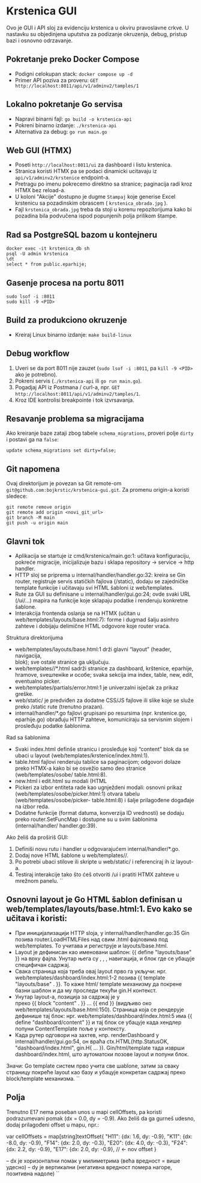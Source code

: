 # Krstenica GUI

Ovo je GUI i API sloj za evidenciju krstenica u okviru pravoslavne crkve.
U nastavku su objedinjena uputstva za podizanje okruzenja, debug, pristup bazi i osnovno odrzavanje.

## Pokretanje preko Docker Compose
- Podigni celokupan stack: `docker compose up -d`
- Primer API poziva za proveru: `GET http://localhost:8011/api/v1/adminv2/tamples/1`

## Lokalno pokretanje Go servisa
- Napravi binarni fajl: `go build -o krstenica-api`
- Pokreni binarno izdanje: `./krstenica-api`
- Alternativa za debug: `go run main.go`

## Web GUI (HTMX)
- Poseti `http://localhost:8011/ui` za dashboard i listu krstenica.
- Stranica koristi HTMX pa se podaci dinamicki ucitavaju iz `api/v1/adminv2/krstenice` endpoint-a.
- Pretragu po imenu pokrecemo direktno sa stranice; paginacija radi kroz HTMX bez reload-a.
- U koloni "Akcije" dostupno je dugme `Stampaj` koje generise Excel krstenicu sa pozadinskim obrascem ( `krstenica_obrada.jpg` ).
- Fajl `krstenica_obrada.jpg` treba da stoji u korenu repozitorijuma kako bi pozadina bila podvučena ispod popunjenih polja prilikom štampe.

## Rad sa PostgreSQL bazom u kontejneru
```
docker exec -it krstenica_db sh
psql -U admin krstenica
\dt
select * from public.eparhije;
```

## Gasenje procesa na portu 8011
```
sudo lsof -i :8011
sudo kill -9 <PID>
```

## Build za produkciono okruzenje
- Kreiraj Linux binarno izdanje: `make build-linux`

## Debug workflow
1. Uveri se da port 8011 nije zauzet (`sudo lsof -i :8011`, pa `kill -9 <PID>` ako je potrebno).
2. Pokreni servis (`./krstenica-api` ili `go run main.go`).
3. Pogadjaj API iz Postmana / curl-a, npr. `GET http://localhost:8011/api/v1/adminv2/tamples/1`.
4. Kroz IDE kontrolisi breakpointe i tok izvrsavanja.

## Resavanje problema sa migracijama
Ako kreiranje baze zataji zbog tabele `schema_migrations`, proveri polje `dirty` i postavi ga na `false`:
```
update schema_migrations set dirty=false;
```

## Git napomena
Ovaj direktorijum je povezan sa Git remote-om `git@github.com:bojkrstic/krstenica-gui.git`.
Za promenu origin-a koristi sledece:
```
git remote remove origin
git remote add origin <novi_git_url>
git branch -M main
git push -u origin main
```

## Glavni tok

  - Aplikacija se startuje iz cmd/krstenica/main.go:1: učitava konfiguraciju, pokreće migracije, inicijalizuje bazu i sklapa repository → service → http
  handler.
  - HTTP sloj se priprema u internal/handler/handler.go:32: kreira se Gin router, registruje servis statičkih fajlova (/static), dodaju se zajedničke
  template funkcije i učitavaju svi HTML šabloni iz web/templates.
  - Rute za GUI su definisane u internal/handler/gui.go:24; ovde svaki URL (/ui/…) mapira na funkcije koje sklapaju podatke i renderuju konkretne šablone.
  - Interakcija frontenda oslanja se na HTMX (učitan u web/templates/layouts/base.html:7): forme i dugmad šalju asinhro zahteve i dobijaju delimične HTML
  odgovore koje router vraća.

  Struktura direktorijuma

  - web/templates/layouts/base.html:1 drži glavni “layout” (header, navigacija, <main> blok); sve ostale stranice ga uključuju.
  - web/templates/<entitet>/*.html sadrži stranice za dashboard, krštenice, eparhije, hramove, svештенike и особе; svaka sekcija ima index, table, new,
  edit, eventualno picker.
  - web/templates/partials/error.html:1 je univerzalni isječak za prikaz greške.
  - web/static/ je predviđen za dodatne CSS/JS fajlove ili slike koje se služe preko /static rute (trenutno prazan).
  - internal/handler/*.go fajlovi grupisani po resursima (npr. krstenice.go, eparhije.go) obrađuju HTTP zahteve, komuniciraju sa servisnim slojem i
  prosleđuju podatke šablonima.

  Rad sa šablonima

  - Svaki index.html definše stranicu i prosleđuje koji “content” blok da se ubaci u layout (web/templates/krstenice/index.html:1).
  - table.html fajlovi renderuju tablice sa paginacijom; odgovori dolaze preko HTMX-a kako bi se osvežio samo deo stranice (web/templates/osobe/
  table.html:8).
  - new.html i edit.html su modali (HTML <dialog>) koji hvataju submit preko HTMX-a i posle uspeha šalju događaj za osvežavanje odgovarajuće tabele (web/
  templates/hramovi/new.html:1, web/templates/hramovi/edit.html:1).
  - Pickeri za izbor entiteta rade kao ugnježdeni modali: osnovni prikaz (web/templates/osobe/picker.html:1) otvara tabelu (web/templates/osobe/picker-
  table.html:8) i šalje prilagođene događaje na izbor reda.
  - Dodatne funkcije (format datuma, konverzija ID vrednosti) se dodaju preko router.SetFuncMap i dostupne su u svim šablonima (internal/handler/
  handler.go:39).

  Ako želiš da proširiš GUI:

  1. Definiši novu rutu i handler u odgovarajućem internal/handler/*.go.
  2. Dodaj nove HTML šablone u web/templates/<sekcija>/.
  3. Po potrebi ubaci stilove ili skripte u web/static/ i referenciraj ih iz layout-a.
  4. Testiraj interakcije tako što ćeš otvoriti /ui i pratiti HTMX zahteve u mrežnom panelu.
``

## Osnovni layout je Go HTML šablon definisan u web/templates/layouts/base.html:1. Evo kako se učitava i koristi:

  - При иницијализацији HTTP sloja, у internal/handler/handler.go:35 Gin позива router.LoadHTMLFiles над свим .html фајловима под web/templates. То учитава
  и региструје и layouts/base.html.
  - Layout је дефинисан као именовани шаблон: {{ define "layouts/base" }} на врху фајла. Унутар њега су <html>, <head>, <body>, навигација, и блок где се
  убацује специфичан садржај.
  - Свака страница која треба овај layout прво га укључи: нpr. web/templates/dashboard/index.html:1-2 позива {{ template "layouts/base" . }}. То каже html/
  template механизму да покрене базни шаблон и да му проследи текући gin.H контекст.
  - Унутар layout-а, позиција за садржај је у <main> преко {{ block "content" . }} … {{ end }} (видљиво око web/templates/layouts/base.html:150). Страница
  која се рендерује дефинише тај блок: нpr. web/templates/dashboard/index.html:5 има {{ define "dashboard/content" }} и тај блок се убацује када хендлер
  попуни ContentTemplate поље у контексту.
  - Када рутер одговори на захтев, нпр. renderDashboard у internal/handler/gui.go:54, он враћа ctx.HTML(http.StatusOK, "dashboard/index.html",
  gin.H{ ... }). Gin/html/template тада изврши dashboard/index.html, што аутоматски позове layout и попуни блок.

  Значи: Go template систем прво учита све шablone, затим за сваку страницу покреће layout као базу и убацује конкретан садржај преко block/template
  механизма.
  ``
## Polja 
Trenutno E17 nema poseban unos u mapi cellOffsets, pa koristi podrazumevani pomak (dx = 0.0, dy = -0.9). Ako želiš da ga gurneš udesno, dodaj prilagođeni
  offset u mapu, npr.:

  var cellOffsets = map[string]textOffset{
      "H11": {dx: 1.6, dy: -0.9},
      "K11": {dx: -8.0, dy: -0.9},
      "F14": {dx: 2.0, dy: -0.3},
      "E20": {dx: 4.0, dy: -0.3},
      "F24": {dx: 2.2, dy: -0.9},
      "E17": {dx: 2.0, dy: -0.9}, // ← nov offset
  }

  – dx је хоризонтални помак у милиметрима (већа вредност = више удесно)
  – dy је вертикални (негативна вредност помера нагоре, позитивна надоле)
  ``